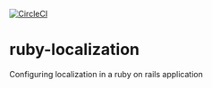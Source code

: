 [![CircleCI](https://circleci.com/gh/susanwere/ruby-localization.svg?style=svg)](https://circleci.com/gh/susanwere/ruby-localization)

# ruby-localization
Configuring localization in a ruby on rails application
